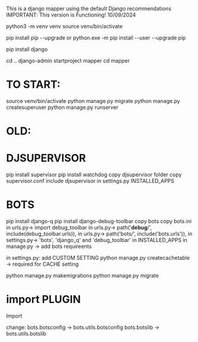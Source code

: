 This is a django mapper using the default Django recommendations
IMPORTANT: This version is Functioning! 10/09/2024


python3 -m venv venv
source venv/bin/activate

pip install pip --upgrade
or
python.exe -m pip install --user --upgrade pip

pip install django

cd ..
django-admin startproject mapper
cd mapper

# TO START:
source venv/bin/activate
python manage.py migrate
python manage.py createsuperuser
python manage.py runserver




# OLD:

# DJSUPERVISOR
pip install supervisor
pip install watchdog
copy djsupervisor folder
copy supervisor.conf
include djsupervisor in settings.py INSTALLED_APPS

# BOTS
pip install django-q
pip install django-debug-toolbar
copy bots
copy bots.ini
in urls.py-> import debug_toolbar
in urls.py-> path('__debug__/', include(debug_toolbar.urls)),
in urls.py-> path('bots/', include('bots.urls')),
in settings.py-> 'bots', 'django_q' and 'debug_toolbar' in INSTALLED_APPS
in manage.py -> add bots requireents

in settings.py:
add CUSTOM SETTING
python manage.py createcachetable -> required for CACHE setting

python manage.py makemigrations
python manage.py migrate

# import PLUGIN
Import

change:
bots.botsconfig -> bots.utils.botsconfig
bots.botslib -> bots.utils.botslib 